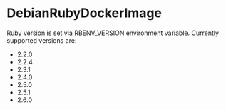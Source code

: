 # DebianRubyDockerImage

Ruby version is set via RBENV_VERSION environment variable. Currently supported versions are:
- 2.2.0
- 2.2.4
- 2.3.1
- 2.4.0
- 2.5.0
- 2.5.1
- 2.6.0
